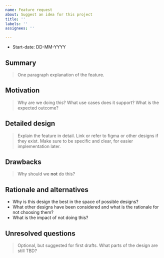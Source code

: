 ```yaml
---
name: Feature request
about: Suggest an idea for this project
title: ''
labels: ''
assignees: ''

---
```


- Start-date: DD-MM-YYYY

## Summary
[summary]: #summary
> One paragraph explanation of the feature.

## Motivation 
[motivation]: #motivation
> Why are we doing this? What use cases does it support? What is the expected outcome? 

## Detailed design 
[detailed-design]: #detailed-design
> Explain the feature in detail. Link or refer to figma or other designs if they exist. Make sure to be specific and clear, for easier implementation later. 

## Drawbacks 
[drawbacks]: #drawbacks
> Why should we **not** do this?

## Rationale and alternatives
[rationale-and-alternatives]: #rationale-and-alternatives

- Why is this design the best in the space of possible designs?
- What other designs have been considered and what is the rationale for not choosing them?
- What is the impact of not doing this?

## Unresolved questions
[unresolved-questions]: #unresolved-questions

> Optional, but suggested for first drafts. What parts of the design are still
TBD?
